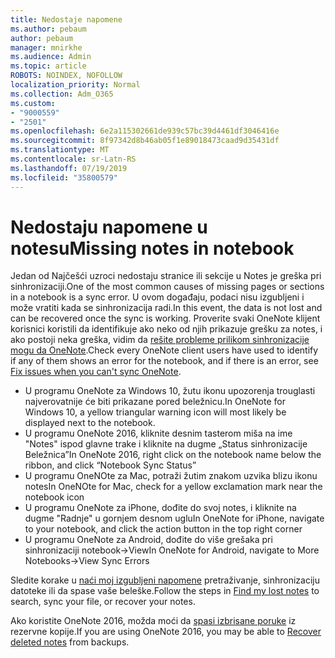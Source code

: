```yaml
---
title: Nedostaje napomene
ms.author: pebaum
author: pebaum
manager: mnirkhe
ms.audience: Admin
ms.topic: article
ROBOTS: NOINDEX, NOFOLLOW
localization_priority: Normal
ms.collection: Adm_O365
ms.custom:
- "9000559"
- "2501"
ms.openlocfilehash: 6e2a115302661de939c57bc39d4461df3046416e
ms.sourcegitcommit: 8f97342d8b46ab05f1e89018473caad9d35431df
ms.translationtype: MT
ms.contentlocale: sr-Latn-RS
ms.lasthandoff: 07/19/2019
ms.locfileid: "35800579"
---
```

# <a name="missing-notes-in-notebook"></a><span data-ttu-id="05556-102">Nedostaju napomene u notesu</span><span class="sxs-lookup"><span data-stu-id="05556-102">Missing notes in notebook</span></span>

<span data-ttu-id="05556-103">Jedan od Najčešći uzroci nedostaju stranice ili sekcije u Notes je greška pri sinhronizaciji.</span><span class="sxs-lookup"><span data-stu-id="05556-103">One of the most common causes of missing pages or sections in a notebook is a sync error.</span></span> <span data-ttu-id="05556-104">U ovom događaju, podaci nisu izgubljeni i može vratiti kada se sinhronizacija radi.</span><span class="sxs-lookup"><span data-stu-id="05556-104">In this event, the data is not lost and can be recovered once the sync is working.</span></span> <span data-ttu-id="05556-105">Proverite svaki OneNote klijent korisnici koristili da identifikuje ako neko od njih prikazuje grešku za notes, i ako postoji neka greška, vidim da [rešite probleme prilikom sinhronizacije mogu da OneNote](https://support.office.com/article/299495ef-66d1-448f-90c1-b785a6968d45).</span><span class="sxs-lookup"><span data-stu-id="05556-105">Check every OneNote client users have used to identify if any of them shows an error for the notebook, and if there is an error, see [Fix issues when you can't sync OneNote](https://support.office.com/article/299495ef-66d1-448f-90c1-b785a6968d45).</span></span>

- <span data-ttu-id="05556-106">U programu OneNote za Windows 10, žutu ikonu upozorenja trouglasti najverovatnije će biti prikazane pored beležnicu.</span><span class="sxs-lookup"><span data-stu-id="05556-106">In OneNote for Windows 10, a yellow triangular warning icon will most likely be displayed next to the notebook.</span></span>
- <span data-ttu-id="05556-107">U programu OneNote 2016, kliknite desnim tasterom miša na ime "Notes" ispod glavne trake i kliknite na dugme „Status sinhronizacije Beležnica”</span><span class="sxs-lookup"><span data-stu-id="05556-107">In OneNote 2016, right click on the notebook name below the ribbon, and click “Notebook Sync Status”</span></span>
- <span data-ttu-id="05556-108">U programu OneNOte za Mac, potraži žutim znakom uzvika blizu ikonu notes</span><span class="sxs-lookup"><span data-stu-id="05556-108">In OneNOte for Mac, check for a yellow exclamation mark near the notebook icon</span></span>
- <span data-ttu-id="05556-109">U programu OneNote za iPhone, dođite do svoj notes, i kliknite na dugme "Radnje" u gornjem desnom uglu</span><span class="sxs-lookup"><span data-stu-id="05556-109">In OneNote for iPhone, navigate to your notebook, and click the action button in the top right corner</span></span>
- <span data-ttu-id="05556-110">U programu OneNote za Android, dođite do više grešaka pri sinhronizaciji notebook->View</span><span class="sxs-lookup"><span data-stu-id="05556-110">In OneNote for Android, navigate to More Notebooks->View Sync Errors</span></span>

<span data-ttu-id="05556-111">Sledite korake u [naći moj izgubljeni napomene](https://support.office.com/article/32cb2bd7-afe7-44d2-a711-398a88421287) pretraživanje, sinhronizaciju datoteke ili da spase vaše beleške.</span><span class="sxs-lookup"><span data-stu-id="05556-111">Follow the steps in [Find my lost notes](https://support.office.com/article/32cb2bd7-afe7-44d2-a711-398a88421287) to search, sync your file, or recover your notes.</span></span>

<span data-ttu-id="05556-112">Ako koristite OneNote 2016, možda moći da [spasi izbrisane poruke](https://support.office.com/article/32ed1036-74fd-4c21-bc28-033a486e6b14) iz rezervne kopije.</span><span class="sxs-lookup"><span data-stu-id="05556-112">If you are using OneNote 2016, you may be able to [Recover deleted notes](https://support.office.com/article/32ed1036-74fd-4c21-bc28-033a486e6b14) from backups.</span></span>
